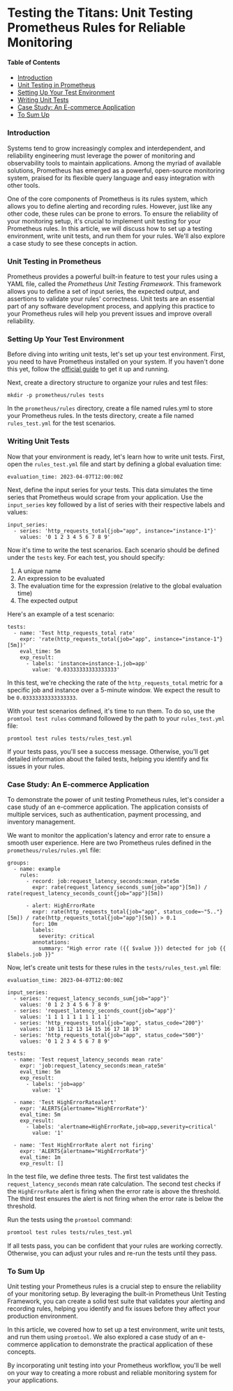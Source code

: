 # Testing the Titans: Unit Testing Prometheus Rules for Reliable Monitoring

#### Table of Contents
- [Introduction](introduction)
- [Unit Testing in Prometheus](unit-testing-in-prometheus)
- [Setting Up Your Test Environment](etting-up-your-test-environment)
- [Writing Unit Tests](writing-unit-tests)
- [Case Study: An E-commerce Application](case-study-an-e-commerce-application)
- [To Sum Up]()

### Introduction

Systems tend to grow increasingly complex and interdependent, and reliability engineering must leverage the power of monitoring and observability tools to maintain applications. Among the myriad of available solutions, Prometheus has emerged as a powerful, open-source monitoring system, praised for its flexible query language and easy integration with other tools.

One of the core components of Prometheus is its rules system, which allows you to define alerting and recording rules. However, just like any other code, these rules can be prone to errors. To ensure the reliability of your monitoring setup, it's crucial to implement unit testing for your Prometheus rules. In this article, we will discuss how to set up a testing environment, write unit tests, and run them for your rules. We'll also explore a case study to see these concepts in action.

### Unit Testing in Prometheus

Prometheus provides a powerful built-in feature to test your rules using a YAML file, called the _Prometheus Unit Testing Framework_. This framework allows you to define a set of input series, the expected output, and assertions to validate your rules' correctness. Unit tests are an essential part of any software development process, and applying this practice to your Prometheus rules will help you prevent issues and improve overall reliability.

### Setting Up Your Test Environment

Before diving into writing unit tests, let's set up your test environment. First, you need to have Prometheus installed on your system. If you haven't done this yet, follow the [official guide](https://prometheus.io/docs/prometheus/latest/installation/) to get it up and running.

Next, create a directory structure to organize your rules and test files:

`mkdir -p prometheus/rules tests`

In the `prometheus/rules` directory, create a file named rules.yml to store your Prometheus rules. In the tests directory, create a file named `rules_test.yml` for the test scenarios.

### Writing Unit Tests

Now that your environment is ready, let's learn how to write unit tests. First, open the `rules_test.yml` file and start by defining a global evaluation time:

`evaluation_time: 2023-04-07T12:00:00Z`

Next, define the input series for your tests. This data simulates the time series that Prometheus would scrape from your application. Use the `input_series` key followed by a list of series with their respective labels and values:



```
input_series:
  - series: 'http_requests_total{job="app", instance="instance-1"}'
    values: '0 1 2 3 4 5 6 7 8 9'
```


Now it's time to write the test scenarios. Each scenario should be defined under the `tests` key. For each test, you should specify:

1. A unique name
2. An expression to be evaluated
3. The evaluation time for the expression (relative to the global evaluation time)
4. The expected output

Here's an example of a test scenario:



```
tests:
  - name: 'Test http_requests_total rate'
    expr: 'rate(http_requests_total{job="app", instance="instance-1"}[5m])'
    eval_time: 5m
    exp_result:
      - labels: 'instance=instance-1,job=app'
        value: '0.03333333333333333'
```



In this test, we're checking the rate of the `http_requests_total` metric for a specific job and instance over a 5-minute window. We expect the result to be `0.03333333333333333`.

With your test scenarios defined, it's time to run them. To do so, use the `promtool test rules` command followed by the path to your `rules_test.yml` file:

`promtool test rules tests/rules_test.yml`

If your tests pass, you'll see a success message. Otherwise, you'll get detailed information about the failed tests, helping you identify and fix issues in your rules.

### Case Study: An E-commerce Application

To demonstrate the power of unit testing Prometheus rules, let's consider a case study of an e-commerce application. The application consists of multiple services, such as authentication, payment processing, and inventory management.

We want to monitor the application's latency and error rate to ensure a smooth user experience. Here are two Prometheus rules defined in the `prometheus/rules/rules.yml` file:


```
groups:
  - name: example
    rules:
      - record: job:request_latency_seconds:mean_rate5m
        expr: rate(request_latency_seconds_sum{job="app"}[5m]) / rate(request_latency_seconds_count{job="app"}[5m])

      - alert: HighErrorRate
        expr: rate(http_requests_total{job="app", status_code=~"5.."}[5m]) / rate(http_requests_total{job="app"}[5m]) > 0.1
        for: 10m
        labels:
          severity: critical
        annotations:
          summary: "High error rate ({{ $value }}) detected for job {{ $labels.job }}"
```


Now, let's create unit tests for these rules in the `tests/rules_test.yml` file:


```
evaluation_time: 2023-04-07T12:00:00Z

input_series:
  - series: 'request_latency_seconds_sum{job="app"}'
    values: '0 1 2 3 4 5 6 7 8 9'
  - series: 'request_latency_seconds_count{job="app"}'
    values: '1 1 1 1 1 1 1 1 1 1'
  - series: 'http_requests_total{job="app", status_code="200"}'
    values: '10 11 12 13 14 15 16 17 18 19'
  - series: 'http_requests_total{job="app", status_code="500"}'
    values: '0 1 2 3 4 5 6 7 8 9'

tests:
  - name: 'Test request_latency_seconds mean rate'
    expr: 'job:request_latency_seconds:mean_rate5m'
    eval_time: 5m
    exp_result:
      - labels: 'job=app'
        value: '1'

  - name: 'Test HighErrorRatealert'
    expr: 'ALERTS{alertname="HighErrorRate"}'
    eval_time: 5m
    exp_result:
      - labels: 'alertname=HighErrorRate,job=app,severity=critical'
        value: '1'

  - name: 'Test HighErrorRate alert not firing'
    expr: 'ALERTS{alertname="HighErrorRate"}'
    eval_time: 1m
    exp_result: []
```


In the test file, we define three tests. The first test validates the `request_latency_seconds` mean rate calculation. The second test checks if the `HighErrorRate` alert is firing when the error rate is above the threshold. The third test ensures the alert is not firing when the error rate is below the threshold.

Run the tests using the `promtool` command:

```bash
promtool test rules tests/rules_test.yml
```

If all tests pass, you can be confident that your rules are working correctly. Otherwise, you can adjust your rules and re-run the tests until they pass.

### To Sum Up

Unit testing your Prometheus rules is a crucial step to ensure the reliability of your monitoring setup. By leveraging the built-in Prometheus Unit Testing Framework, you can create a solid test suite that validates your alerting and recording rules, helping you identify and fix issues before they affect your production environment.

In this article, we covered how to set up a test environment, write unit tests, and run them using `promtool`. We also explored a case study of an e-commerce application to demonstrate the practical application of these concepts.

By incorporating unit testing into your Prometheus workflow, you'll be well on your way to creating a more robust and reliable monitoring system for your applications.

